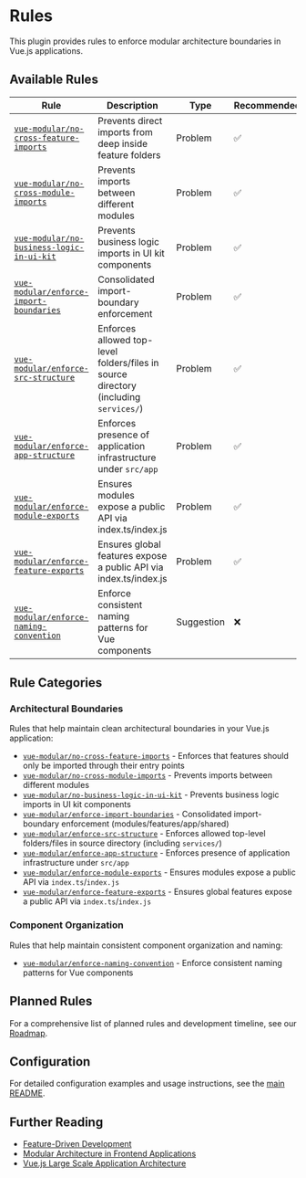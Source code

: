 # Rules

This plugin provides rules to enforce modular architecture boundaries in Vue.js applications.

## Available Rules

| Rule                                                                                | Description                                                                          | Type       | Recommended | Fixable |
| ----------------------------------------------------------------------------------- | ------------------------------------------------------------------------------------ | ---------- | ----------- | ------- |
| [`vue-modular/no-cross-feature-imports`](./rules/no-cross-feature-imports.md)       | Prevents direct imports from deep inside feature folders                             | Problem    | ✅          | ❌      |
| [`vue-modular/no-cross-module-imports`](./rules/no-cross-module-imports.md)         | Prevents imports between different modules                                           | Problem    | ✅          | ❌      |
| [`vue-modular/no-business-logic-in-ui-kit`](./rules/no-business-logic-in-ui-kit.md) | Prevents business logic imports in UI kit components                                 | Problem    | ✅          | ❌      |
| [`vue-modular/enforce-import-boundaries`](./rules/enforce-import-boundaries.md)     | Consolidated import-boundary enforcement                                             | Problem    | ✅          | ❌      |
| [`vue-modular/enforce-src-structure`](./rules/enforce-src-structure.md)             | Enforces allowed top-level folders/files in source directory (including `services/`) | Problem    | ✅          | ❌      |
| [`vue-modular/enforce-app-structure`](./rules/enforce-app-structure.md)             | Enforces presence of application infrastructure under `src/app`                      | Problem    | ✅          | ❌      |
| [`vue-modular/enforce-module-exports`](./rules/enforce-module-exports.md)           | Ensures modules expose a public API via index.ts/index.js                            | Problem    | ✅          | ❌      |
| [`vue-modular/enforce-feature-exports`](./rules/enforce-feature-exports.md)         | Ensures global features expose a public API via index.ts/index.js                    | Problem    | ✅          | ❌      |
| [`vue-modular/enforce-naming-convention`](./rules/enforce-naming-convention.md)     | Enforce consistent naming patterns for Vue components                                | Suggestion | ❌          | ❌      |

## Rule Categories

### Architectural Boundaries

Rules that help maintain clean architectural boundaries in your Vue.js application:

- [`vue-modular/no-cross-feature-imports`](./rules/no-cross-feature-imports.md) - Enforces that features should only be imported through their entry points
- [`vue-modular/no-cross-module-imports`](./rules/no-cross-module-imports.md) - Prevents imports between different modules
- [`vue-modular/no-business-logic-in-ui-kit`](./rules/no-business-logic-in-ui-kit.md) - Prevents business logic imports in UI kit components
- [`vue-modular/enforce-import-boundaries`](./rules/enforce-import-boundaries.md) - Consolidated import-boundary enforcement (modules/features/app/shared)
- [`vue-modular/enforce-src-structure`](./rules/enforce-src-structure.md) - Enforces allowed top-level folders/files in source directory (including `services/`)
- [`vue-modular/enforce-app-structure`](./rules/enforce-app-structure.md) - Enforces presence of application infrastructure under `src/app`
- [`vue-modular/enforce-module-exports`](./rules/enforce-module-exports.md) - Ensures modules expose a public API via `index.ts`/`index.js`
- [`vue-modular/enforce-feature-exports`](./rules/enforce-feature-exports.md) - Ensures global features expose a public API via `index.ts`/`index.js`

### Component Organization

Rules that help maintain consistent component organization and naming:

- [`vue-modular/enforce-naming-convention`](./rules/enforce-naming-convention.md) - Enforce consistent naming patterns for Vue components

## Planned Rules

For a comprehensive list of planned rules and development timeline, see our [Roadmap](./roadmap.md).

## Configuration

For detailed configuration examples and usage instructions, see the [main README](../README.md).

## Further Reading

- [Feature-Driven Development](https://en.wikipedia.org/wiki/Feature-driven_development)
- [Modular Architecture in Frontend Applications](https://martinfowler.com/articles/micro-frontends.html)
- [Vue.js Large Scale Application Architecture](https://vuejs.org/guide/scaling-up/state-management.html)
